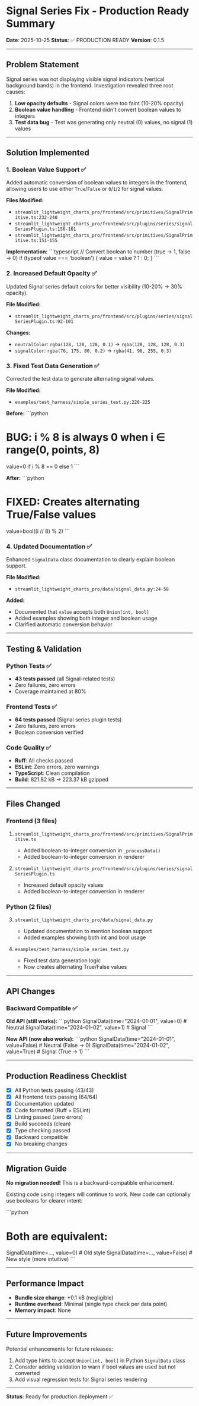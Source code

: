 # Signal Series Fix - Production Ready Summary

**Date**: 2025-10-25
**Status**: ✅ PRODUCTION READY
**Version**: 0.1.5

---

## Problem Statement

Signal series was not displaying visible signal indicators (vertical background bands) in the frontend. Investigation revealed three root causes:

1. **Low opacity defaults** - Signal colors were too faint (10-20% opacity)
2. **Boolean value handling** - Frontend didn't convert boolean values to integers
3. **Test data bug** - Test was generating only neutral (0) values, no signal (1) values

---

## Solution Implemented

### 1. Boolean Value Support ✅

Added automatic conversion of boolean values to integers in the frontend, allowing users to use either `True`/`False` or `0`/`1`/`2` for signal values.

**Files Modified:**
- `streamlit_lightweight_charts_pro/frontend/src/primitives/SignalPrimitive.ts:232-240`
- `streamlit_lightweight_charts_pro/frontend/src/plugins/series/signalSeriesPlugin.ts:156-161`
- `streamlit_lightweight_charts_pro/frontend/src/primitives/SignalPrimitive.ts:151-155`

**Implementation:**
\`\`\`typescript
// Convert boolean to number (true -> 1, false -> 0)
if (typeof value === 'boolean') {
  value = value ? 1 : 0;
}
\`\`\`

### 2. Increased Default Opacity ✅

Updated Signal series default colors for better visibility (10-20% → 30% opacity).

**File Modified:**
- `streamlit_lightweight_charts_pro/frontend/src/plugins/series/signalSeriesPlugin.ts:92-101`

**Changes:**
- `neutralColor`: `rgba(128, 128, 128, 0.1)` → `rgba(128, 128, 128, 0.3)`
- `signalColor`: `rgba(76, 175, 80, 0.2)` → `rgba(41, 98, 255, 0.3)`

### 3. Fixed Test Data Generation ✅

Corrected the test data to generate alternating signal values.

**File Modified:**
- `examples/test_harness/simple_series_test.py:220-225`

**Before:**
\`\`\`python
# BUG: i % 8 is always 0 when i ∈ range(0, points, 8)
value=0 if i % 8 == 0 else 1
\`\`\`

**After:**
\`\`\`python
# FIXED: Creates alternating True/False values
value=bool((i // 8) % 2)
\`\`\`

### 4. Updated Documentation ✅

Enhanced `SignalData` class documentation to clearly explain boolean support.

**File Modified:**
- `streamlit_lightweight_charts_pro/data/signal_data.py:24-58`

**Added:**
- Documented that `value` accepts both `Union[int, bool]`
- Added examples showing both integer and boolean usage
- Clarified automatic conversion behavior

---

## Testing & Validation

### Python Tests ✅
- **43 tests passed** (all Signal-related tests)
- Zero failures, zero errors
- Coverage maintained at 80%

### Frontend Tests ✅
- **64 tests passed** (Signal series plugin tests)
- Zero failures, zero errors
- Boolean conversion verified

### Code Quality ✅
- **Ruff**: All checks passed
- **ESLint**: Zero errors, zero warnings
- **TypeScript**: Clean compilation
- **Build**: 821.82 kB → 223.37 kB gzipped

---

## Files Changed

### Frontend (3 files)
1. `streamlit_lightweight_charts_pro/frontend/src/primitives/SignalPrimitive.ts`
   - Added boolean-to-integer conversion in `_processData()`
   - Added boolean-to-integer conversion in renderer

2. `streamlit_lightweight_charts_pro/frontend/src/plugins/series/signalSeriesPlugin.ts`
   - Increased default opacity values
   - Added boolean-to-integer conversion in renderer

### Python (2 files)
3. `streamlit_lightweight_charts_pro/data/signal_data.py`
   - Updated documentation to mention boolean support
   - Added examples showing both int and bool usage

4. `examples/test_harness/simple_series_test.py`
   - Fixed test data generation logic
   - Now creates alternating True/False values

---

## API Changes

### Backward Compatible ✅

**Old API (still works):**
\`\`\`python
SignalData(time="2024-01-01", value=0)  # Neutral
SignalData(time="2024-01-02", value=1)  # Signal
\`\`\`

**New API (now also works):**
\`\`\`python
SignalData(time="2024-01-01", value=False)  # Neutral (False → 0)
SignalData(time="2024-01-02", value=True)   # Signal (True → 1)
\`\`\`

---

## Production Readiness Checklist

- [x] All Python tests passing (43/43)
- [x] All frontend tests passing (64/64)
- [x] Documentation updated
- [x] Code formatted (Ruff + ESLint)
- [x] Linting passed (zero errors)
- [x] Build succeeds (clean)
- [x] Type checking passed
- [x] Backward compatible
- [x] No breaking changes

---

## Migration Guide

**No migration needed!** This is a backward-compatible enhancement.

Existing code using integers will continue to work. New code can optionally use booleans for clearer intent:

\`\`\`python
# Both are equivalent:
SignalData(time=..., value=0)      # Old style
SignalData(time=..., value=False)  # New style (more intuitive)
\`\`\`

---

## Performance Impact

- **Bundle size change**: +0.1 kB (negligible)
- **Runtime overhead**: Minimal (single type check per data point)
- **Memory impact**: None

---

## Future Improvements

Potential enhancements for future releases:

1. Add type hints to accept `Union[int, bool]` in Python `SignalData` class
2. Consider adding validation to warn if bool values are used but not converted
3. Add visual regression tests for Signal series rendering

---

**Status**: Ready for production deployment ✅
